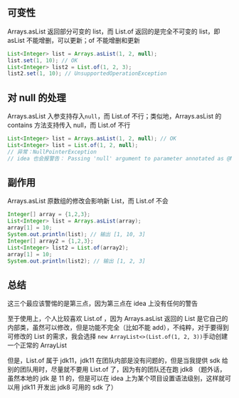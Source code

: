 ## 可变性
Arrays.asList 返回部分可变的 list，而 List.of 返回的是完全不可变的 list，即 asList 不能增删，可以更新；of 不能增删和更新

```java
List<Integer> list = Arrays.asList(1, 2, null);
list.set(1, 10); // OK
List<Integer> list2 = List.of(1, 2, 3);
list2.set(1, 10); // UnsupportedOperationException
```

## 对 null 的处理
Arrays.asList 入参支持存入`null`，而 List.of 不行；类似地，Arrays.asList 的 contains 方法支持传入 null，而 List.of 不行

```java
List<Integer> list = Arrays.asList(1, 2, null); // OK
List<Integer> list = List.of(1, 2, null); 
// 异常：NullPointerException
// idea 也会报警告： Passing 'null' argument to parameter annotated as @NotNull 
```
## 副作用
Arrays.asList 原数组的修改会影响新 List，而 List.of 不会

```java
Integer[] array = {1,2,3};
List<Integer> list = Arrays.asList(array);
array[1] = 10;
System.out.println(list); // 输出 [1, 10, 3]
Integer[] array2 = {1,2,3};
List<Integer> list2 = List.of(array2);
array[1] = 10;
System.out.println(list2); // 输出 [1, 2, 3]
```

## 总结
这三个最应该警惕的是第三点，因为第三点在 idea 上没有任何的警告

至于使用上，个人比较喜欢 List.of ，因为 Arrays.asList 返回的 List 是它自己的内部类，虽然可以修改，但是功能不完全（比如不能 add），不纯粹，对于要得到可修改的 List 的需求，我会选择 `new ArrayList<>(List.of(1, 2, 3))`手动创建一个正常的 ArrayList

但是，List.of 属于 jdk11，jdk11 在团队内部是没有问题的，但是当我提供 sdk 给别的团队用时，尽量就不要用 List.of 了，因为有的团队还在跑 jdk8 （题外话，虽然本地的 jdk 是 11 的，但是可以在 idea 上为某个项目设置语法级别，这样就可以用 jdk11 开发出 jdk8 可用的 sdk 了）
